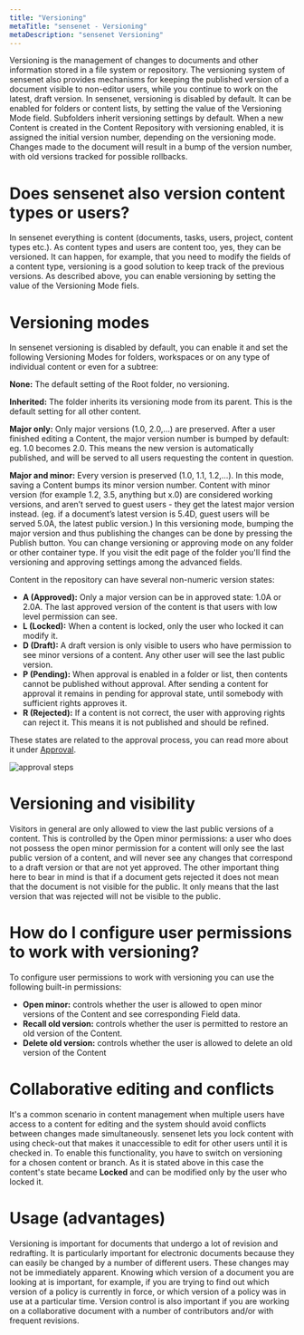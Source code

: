 ```yaml
---
title: "Versioning"
metaTitle: "sensenet - Versioning"
metaDescription: "sensenet Versioning"
---
```


Versioning is the management of changes to documents and other information stored in a file system or repository.
The versioning system of sensenet also provides mechanisms for keeping the published version of a document visible to non-editor users, while you continue to work on the latest, draft version.
In sensenet, versioning is disabled by default. It can be enabled for folders or content lists, by setting the value of the Versioning Mode field. Subfolders inherit versioning settings by default.
When a new Content is created in the Content Repository with versioning enabled, it is assigned the initial version number, depending on the versioning mode. Changes made to the document will result in a bump of the version number, with old versions tracked for possible rollbacks.

# Does sensenet also version content types or users?
In sensenet everything is content (documents, tasks, users, project, content types etc.). As content types and users are content too, yes, they can be versioned. It can happen, for example, that you need to modify the fields of a content type, versioning is a good solution to keep track of the previous versions. As described above, you can enable versioning by setting the value of the Versioning Mode fiels.

# Versioning modes
In sensenet versioning is disabled by default, you can enable it and set the following Versioning Modes for folders, workspaces or on any type of individual content or even for a subtree:

**None:** The default setting of the Root folder, no versioning.

**Inherited:** The folder inherits its versioning mode from its parent. This is the default setting for all other content.

**Major only:** Only major versions (1.0, 2.0,…) are preserved. After a user finished editing a Content, the major version number is bumped by default: eg. 1.0 becomes 2.0. This means the new version is automatically published, and will be served to all users requesting the content in question.

**Major and minor:** Every version is preserved (1.0, 1.1, 1.2,…). In this mode, saving a Content bumps its minor version number. Content with minor version (for example 1.2, 3.5, anything but x.0) are considered working versions, and aren’t served to guest users - they get the latest major version instead. (eg. if a document’s latest version is 5.4D, guest users will be served 5.0A, the latest public version.) In this versioning mode, bumping the major version and thus publishing the changes can be done by pressing the Publish button.
You can change versioning or approving mode on any folder or other container type. If you visit the edit page of the folder you'll find the versioning and approving settings among the advanced fields.

Content in the repository can have several non-numeric version states:
- **A (Approved):** Only a major version can be in approved state: 1.0A or 2.0A. The last approved version of the content is that users with low level permission can see.
- **L (Locked):** When a content is locked, only the user who locked it can modify it.
- **D (Draft):** A draft version is only visible to users who have permission to see minor versions of a content. Any other user will see the last public version.
- **P (Pending):** When approval is enabled in a folder or list, then contents cannot be published without approval. After sending a content for approval it remains in pending for approval state, until somebody with sufficient rights approves it.
- **R (Rejected):** If a content is not correct, the user with approving rights can reject it. This means it is not published and should be refined.

These states are related to the approval process, you can read more about it under [Approval](/concepts/collaboration/02-simple-approval).

![approval steps](../img/approval.png)

# Versioning and visibility
Visitors in general are only allowed to view the last public versions of a content. This is controlled by the Open minor permissions: a user who does not possess the open minor permission for a content will only see the last public version of a content, and will never see any changes that correspond to a draft version or that are not yet approved. The other important thing here to bear in mind is that if a document gets rejected it does not mean that the document is not visible for the public. It only means that the last version that was rejected will not be visible to the public.

# How do I configure user permissions to work with versioning?
To configure user permissions to work with versioning you can use the following built-in permissions:
- **Open minor:** controls whether the user is allowed to open minor versions of the Content and see corresponding Field data.
- **Recall old version:** controls whether the user is permitted to restore an old version of the Content.
- **Delete old version:** controls whether the user is allowed to delete an old version of the Content

# Collaborative editing and conflicts

It's a common scenario in content management when multiple users have access to a content for editing and the system should avoid conflicts between changes made simultaneously. sensenet lets you lock content with using check-out that makes it unaccessible to edit for other users until it is checked in. To enable this functionality, you have to switch on versioning for a chosen content or branch. As it is stated above in this case the content's state became **Locked** and can be modified only by the user who locked it.

# Usage (advantages)
Versioning is important for documents that undergo a lot of revision and redrafting. It is particularly important for electronic documents because they can easily be changed by a number of different users. These changes may not be immediately apparent. Knowing which version of a document you are looking at is important, for example, if you are trying to find out which version of a policy is currently in force, or which version of a policy was in use at a particular time. Version control is also important if you are working on a collaborative document with a number of contributors and/or with frequent revisions.

